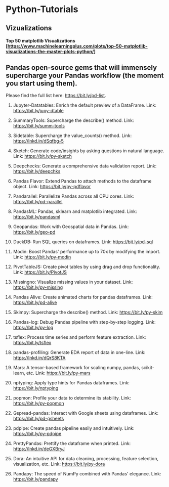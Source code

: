 # Python-Tutorials

## Vizualizations
#### Top 50 matplotlib Visualizations [https://www.machinelearningplus.com/plots/top-50-matplotlib-visualizations-the-master-plots-python/]

## Pandas open-source gems that will immensely supercharge your Pandas workflow (the moment you start using them).

Please find the full list here: https://bit.ly/pd-list.

1) Jupyter-Datatables: Enrich the default preview of a DataFrame.
Link: https://bit.ly/jupy-dtable

2) SummaryTools: Supercharge the describe() method.
Link: https://bit.ly/summ-tools

3) Sidetable: Supercharge the value_counts() method.
Link: https://lnkd.in/dSqfbg-5

4) Sketch: Generate code/insights by asking questions in natural language.
Link: https://bit.ly/py-sketch

5) Deepchecks: Generate a comprehensive data validation report.
Link: https://bit.ly/deepchks

6) Pandas Flavor: Extend Pandas to attach methods to the dataframe object.
Link: https://bit.ly/py-pdflavor

7) Pandarallel: Parallelize Pandas across all CPU cores.
Link: https://bit.ly/pd-parallel

8) PandasML: Pandas, sklearn and matplotlib integrated.
Link: https://bit.ly/pandasml

9) Geopandas: Work with Geospatial data in Pandas.
Link: https://bit.ly/geo-pd

10) DuckDB: Run SQL queries on dataframes.
Link: https://bit.ly/pd-sql

11) Modin: Boost Pandas' performance up to 70x by modifying the import.
Link: https://bit.ly/py-modin

12) PivotTableJS: Create pivot tables by using drag and drop functionality.
Link: https://bit.ly/PivotJS

13) Missingno: Visualize missing values in your dataset. 
Link: https://bit.ly/py-missing

14) Pandas Alive: Create animated charts for pandas dataframes.
Link: https://bit.ly/pd-alive

15) Skimpy: Supercharge the describe() method.
Link: https://bit.ly/py-skim

16) Pandas-log: Debug Pandas pipeline with step-by-step logging.
Link: https://bit.ly/py-log

17) tsflex: Process time series and perform feature extraction.
Link: https://bit.ly/tsflex

18) pandas-profiling: Generate EDA report of data in one-line.
Link: https://lnkd.in/dQrS8KTA

19) Mars: A tensor-based framework for scaling numpy, pandas, scikit-learn, etc.
Link: https://bit.ly/py-mars

20) nptyping: Apply type hints for Pandas dataframes.
Link: https://bit.ly/nptyping

21) popmon: Profile your data to determine its stability.
Link: https://bit.ly/py-popmon

22) Gspread-pandas: Interact with Google sheets using dataframes.
Link: https://bit.ly/pd-gsheets

23) pdpipe: Create pandas pipeline easily and intuitively.
Link: https://bit.ly/py-pdpipe

24) PrettyPandas: Prettify the dataframe when printed. 
Link: https://lnkd.in/deGXBryJ

25) Dora: An intuitive API for data cleaning, processing, feature selection, visualization, etc.
Link: https://bit.ly/py-dora

26) Pandapy: The speed of NumPy combined with Pandas' elegance.
Link: https://bit.ly/pandapy
